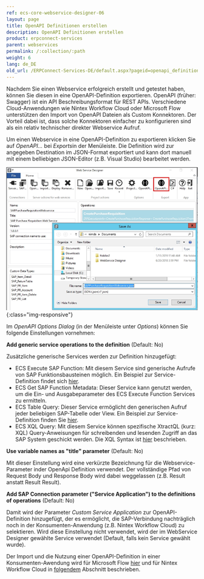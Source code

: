 ```yaml
---
ref: ecs-core-webservice-designer-06
layout: page
title: OpenAPI Definitionen erstellen
description: OpenAPI Definitionen erstellen
product: erpconnect-services
parent: webservices
permalink: /:collection/:path
weight: 6
lang: de_DE
old_url: /ERPConnect-Services-DE/default.aspx?pageid=openapi_definitionen_erstellen
---
```


Nachdem Sie einen Webservice erfolgreich erstellt und getestet haben, können Sie diesen in eine OpenAPI-Definition exportieren. OpenAPI (früher: Swagger) ist ein API Beschreibungsformat für REST APIs. Verschiedene Cloud-Anwendungen wie Nintex Workflow Cloud oder Microsoft Flow unterstützen den Import von OpenAPI Dateien als Custom Konnektoren. Der Vorteil dabei ist, dass solche Konnektoren einfacher zu konfigurieren sind als ein relativ technischer direkter Webservice Aufruf. 

Um einen Webservice in eine OpenAPI-Definition zu exportieren klicken Sie auf *OpenAPI...* bei *Exports*in der Menüleiste. Die Definition wird zur angegeben Destination im JSON-Format exportiert und kann dort manuell mit einem belliebigen JSON-Editor (z.B. Visual Studio) bearbeitet werden. 

![ecscore-nwc_1](/img/content/ecscore-wsd_21.jpg){:class="img-responsive"}

Im *OpenAPI Options Dialog* (in der Menüleiste unter *Options*) können Sie folgende Einstellungen vornehmen:


**Add generic service operations to the definition** (Default: No)

Zusätzliche generische Services werden zur Definition hinzugefügt:

- ECS Execute SAP Function: Mit diesem Service sind generische Aufrufe von SAP Funktionsbausteinen möglich. Ein Beispiel zur Service-Definition findet sich [hier](../../ecs-de/ecs-runtime/ecs-webservices/rest-ohne-tecs/ecs-funktionsbaustein-mit-rest).
- ECS Get SAP Function Metadata: Dieser Service kann genutzt werden, um die Ein- und Ausgabeparameter des ECS Execute Function Services zu ermitteln.
- ECS Table Query: Dieser Service ermöglicht den generischen Aufruf jeder beliebigen SAP-Tabelle oder View. Ein Beispiel zur Service-Definition finden Sie [hier](../../ecs-de/ecs-runtime/ecs-webservices/rest-ohne-tecs/ecs-tabelle-mit-rest). 
- ECS XQL Query: Mit diesem Service können spezifische XtractQL (kurz: XQL) Query-Anweisungen für schreibenden und lesenden Zugriff an das SAP System geschickt werden. Die XQL Syntax ist [hier](../../ecs-de/ecs-runtime/ecs-xtractql/ecs-xtractql-syntax) beschrieben. 

**Use variable names as "title" parameter** (Default: No)

Mit dieser Einstellung wird eine verkürzte Bezeichnung für die Webservice-Parameter inder OpenApi Definition verwendet. Der vollständige Pfad von Request Body und Response Body wird dabei weggelassen (z.B. Result anstatt Result Result).


**Add SAP Connection parameter ("Service Application") to the definitions of operations** (Default: No)

Damit wird der Parameter *Custom Service Application*  zur OpenAPI-Definition hinzugefügt, der es ermöglicht, die SAP-Verbindung nachträglich noch in der Konsumenten-Anwendung (z.B. Nintex Workflow Cloud) zu selektieren. Wird diese Einstellung nicht verwendet, wird der im WebService Designer gewählte Service verwendet (Default, falls kein Service gewählt wurde).  

Der Import und die Nutzung einer OpenAPI-Definition in einer Konsumenten-Awendung wird für Microsoft Flow [hier](../../integration_mit_office_365/integration_mit_microsoft_flow) und für Nintex Workflow Cloud in [folgendem](../../integration_mit_nintex/nintex_workflow_cloudf) Abschnitt beschrieben.  